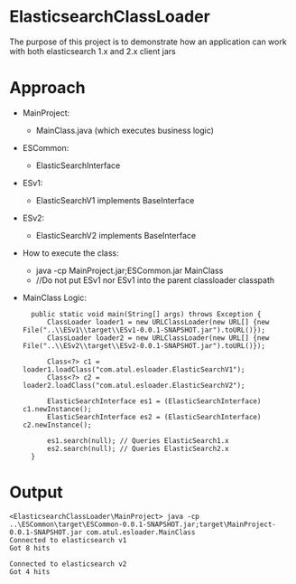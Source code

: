 # ElasticsearchClassLoader
The purpose of this project is to demonstrate how an application can work with both elasticsearch 1.x and 2.x client jars

# Approach

* MainProject:
  * MainClass.java  (which executes business logic)

* ESCommon:
  * ElasticSearchInterface

* ESv1:
  * ElasticSearchV1 implements BaseInterface

* ESv2:
  * ElasticSearchV2 implements BaseInterface

* How to execute the class:
  * java -cp MainProject.jar;ESCommon.jar MainClass
  * //Do not put ESv1 nor ESv1 into the parent classloader classpath

* MainClass Logic:

      	public static void main(String[] args) throws Exception {
    	    ClassLoader loader1 = new URLClassLoader(new URL[] {new File("..\\ESv1\\target\\ESv1-0.0.1-SNAPSHOT.jar").toURL()});
    	    ClassLoader loader2 = new URLClassLoader(new URL[] {new File("..\\ESv2\\target\\ESv2-0.0.1-SNAPSHOT.jar").toURL()});
    
    	    Class<?> c1 = loader1.loadClass("com.atul.esloader.ElasticSearchV1");
    	    Class<?> c2 = loader2.loadClass("com.atul.esloader.ElasticSearchV2");
    
    	    ElasticSearchInterface es1 = (ElasticSearchInterface) c1.newInstance();
    	    ElasticSearchInterface es2 = (ElasticSearchInterface) c2.newInstance();
    
    	    es1.search(null); // Queries ElasticSearch1.x
    	    es2.search(null); // Queries ElasticSearch2.x
    	}

# Output

    <ElasticsearchClassLoader\MainProject> java -cp ..\ESCommon\target\ESCommon-0.0.1-SNAPSHOT.jar;target\MainProject-0.0.1-SNAPSHOT.jar com.atul.esloader.MainClass
    Connected to elasticsearch v1
    Got 8 hits
    
    Connected to elasticsearch v2
    Got 4 hits